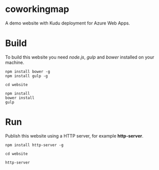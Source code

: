 # coworkingmap
A demo website with Kudu deployment for Azure Web Apps.

# Build

To build this website you need *node.js*, *gulp* and *bower* installed on your machine.

```
npm install bower -g
npm install gulp -g

cd website

npm install
bower install
gulp
```

# Run

Publish this website using a HTTP server, for example **http-server**.

```
npm install http-server -g

cd website

http-server
```
